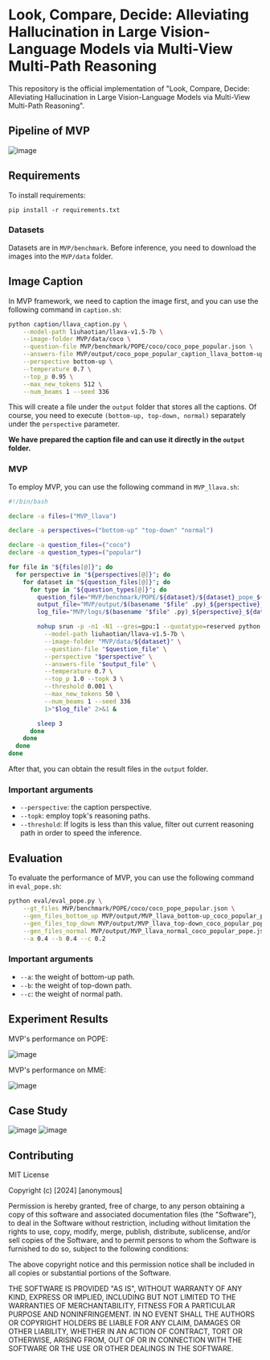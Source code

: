 # Look, Compare, Decide: Alleviating Hallucination in Large Vision-Language Models via Multi-View Multi-Path Reasoning

This repository is the official implementation of "Look, Compare, Decide: Alleviating Hallucination in Large Vision-Language Models via Multi-View Multi-Path Reasoning". 

## Pipeline of MVP

![image](https://img2.imgtp.com/2024/04/12/bGmsicds.png)


## Requirements

To install requirements:

```setup
pip install -r requirements.txt
```



### Datasets
Datasets are in `MVP/benchmark`. Before inference, you need to download the images into the `MVP/data` folder.

## Image Caption
In MVP framework, we need to caption the image first, and you can use the following command in `caption.sh`:
```bash
python caption/llava_caption.py \
    --model-path liuhaotian/llava-v1.5-7b \
    --image-folder MVP/data/coco \
    --question-file MVP/benchmark/POPE/coco/coco_pope_popular.json \
    --answers-file MVP/output/coco_pope_popular_caption_llava_bottom-up.jsonl \
    --perspective bottom-up \
    --temperature 0.7 \
    --top_p 0.95 \
    --max_new_tokens 512 \
    --num_beams 1 --seed 336
```
This will create a file under the `output` folder that stores all the captions. Of course, you need to execute `(bottom-up, top-down, normal)` separately under the `perspective` parameter.

**We have prepared the caption file and can use it directly in the `output` folder.**

### MVP
To employ MVP, you can use the following command in `MVP_llava.sh`:
```bash
#!/bin/bash

declare -a files=("MVP_llava")

declare -a perspectives=("bottom-up" "top-down" "normal")

declare -a question_files=("coco")
declare -a question_types=("popular")

for file in "${files[@]}"; do
  for perspective in "${perspectives[@]}"; do
    for dataset in "${question_files[@]}"; do
      for type in "${question_types[@]}"; do
        question_file="MVP/benchmark/POPE/${dataset}/${dataset}_pope_${type}.json"
        output_file="MVP/output/$(basename "$file" .py)_${perspective}_${dataset}_${type}_pope.jsonl"
        log_file="MVP/logs/$(basename "$file" .py)_${perspective}_${dataset}_${type}_pope.log"

        nohup srun -p -n1 -N1 --gres=gpu:1 --quotatype=reserved python "MVP/$file" \
          --model-path liuhaotian/llava-v1.5-7b \
          --image-folder "MVP/data/${dataset}" \
          --question-file "$question_file" \
          --perspective "$perspective" \
          --answers-file "$output_file" \
          --temperature 0.7 \
          --top_p 1.0 --topk 3 \
          --threshold 0.001 \
          --max_new_tokens 50 \
          --num_beams 1 --seed 336
          1>"$log_file" 2>&1 &

        sleep 3
      done
    done
  done
done
```
After that, you can obtain the result files in the `output` folder.

### Important arguments
- `--perspective`: the caption perspective.
- `--topk`: employ topk's reasoning paths.
- `--threshold`: If logits is less than this value, filter out current reasoning path in order to speed the inference.


## Evaluation

To evaluate the performance of MVP, you can use the following command in `eval_pope.sh`:
```bash
python eval/eval_pope.py \
    --gt_files MVP/benchmark/POPE/coco/coco_pope_popular.json \
    --gen_files_bottom_up MVP/output/MVP_llava_bottom-up_coco_popular_pope.jsonl \
    --gen_files_top_down MVP/output/MVP_llava_top-down_coco_popular_pope.jsonl \
    --gen_files_normal MVP/output/MVP_llava_normal_coco_popular_pope.jsonl \
    --a 0.4 --b 0.4 --c 0.2
```

### Important arguments
- `--a`: the weight of bottom-up path.
- `--b`: the weight of top-down path.
- `--c`: the weight of normal path.


## Experiment Results

MVP's performance on POPE:

![image](https://img2.imgtp.com/2024/04/12/xuzu2nd1.png)

MVP's performance on MME:

![image](https://img2.imgtp.com/2024/04/12/vfI5Zjvb.png)



## Case Study

![image](https://img2.imgtp.com/2024/04/12/RyxiIyea.png)
![image](https://img2.imgtp.com/2024/04/12/yGWrU9oL.png)



## Contributing

MIT License

Copyright (c) [2024] [anonymous]

Permission is hereby granted, free of charge, to any person obtaining a copy
of this software and associated documentation files (the "Software"), to deal
in the Software without restriction, including without limitation the rights
to use, copy, modify, merge, publish, distribute, sublicense, and/or sell
copies of the Software, and to permit persons to whom the Software is
furnished to do so, subject to the following conditions:

The above copyright notice and this permission notice shall be included in all
copies or substantial portions of the Software.

THE SOFTWARE IS PROVIDED "AS IS", WITHOUT WARRANTY OF ANY KIND, EXPRESS OR
IMPLIED, INCLUDING BUT NOT LIMITED TO THE WARRANTIES OF MERCHANTABILITY,
FITNESS FOR A PARTICULAR PURPOSE AND NONINFRINGEMENT. IN NO EVENT SHALL THE
AUTHORS OR COPYRIGHT HOLDERS BE LIABLE FOR ANY CLAIM, DAMAGES OR OTHER
LIABILITY, WHETHER IN AN ACTION OF CONTRACT, TORT OR OTHERWISE, ARISING FROM,
OUT OF OR IN CONNECTION WITH THE SOFTWARE OR THE USE OR OTHER DEALINGS IN THE
SOFTWARE.

